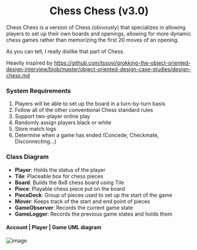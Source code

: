 <h1 align="center">Chess Chess (v3.0)</h1>

Chess Chess is a version of Chess (obivously) that specializes in allowing players to set up their own boards and openings, allowing for more dynamic chess games rather than memorizing the first 20 moves of an opening.

As you can tell, I really dislike that part of Chess.

Heavily inspired by https://github.com/tssovi/grokking-the-object-oriented-design-interview/blob/master/object-oriented-design-case-studies/design-chess.md
### System Requirements

1. Players will be able to set up the board in a turn-by-turn basis
2. Follow all of the other conventional Chess standard rules
3. Support two-player online play
4. Randomly assign players black or white
5. Store match logs
6. Determine when a game has ended (Concede, Checkmate, Disconnecting...)

### Class Diagram

- **Player**: Holds the status of the player
- **Tile**: Placeable box for chess pieces
- **Board**: Builds the 8x8 chess board using Tile
- **Piece**: Playable chess piece put on the board
- **PieceDeck**: Group of pieces used to set up the start of the game
- **Mover**: Keeps track of the start and end point of pieces
- **GameObserver**: Records the current game state
- **GameLogger**: Records the previous game states and holds them

#### Account | Player | Game UML diagram
![image](https://github.com/stantonzeng/chess-chess-v.3.0/assets/44949352/c1651617-32e5-4932-92a1-6de9e87c9e1e)

